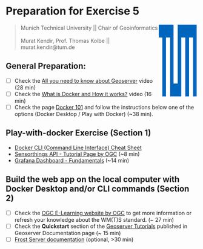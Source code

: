 # Preparation for Exercise 5

<img align="right" width=100 height=190 src="./images/TUM_Logo_blau_rgb_p.png"/>
<blockquote>
Munich Technical University || Chair of Geoinformatics </br></br>
Murat Kendir, Prof. Thomas Kolbe || murat.kendir@tum.de
</blockquote>

## General Preparation:

- [ ] Check the [All you need to know about Geoserver](https://www.youtube.com/watch?v=vL6kgJmOCxg) video (28 min)
- [ ] Check the [What is Docker and How it works?](https://www.youtube.com/watch?v=rOTqprHv1YE) video (16 min)
- [ ] Check the page [Docker 101](https://www.docker.com/101-tutorial/) and follow the instructions below one of the options (Docker Desktop / Play with Docker) (~38 min).

## Play-with-docker Exercise (Section 1)

- [Docker CLI (Command Line Interface) Cheat Sheet](https://docs.docker.com/get-started/docker_cheatsheet.pdf)
- [Sensorthings API - Tutorial Page by OGC](http://opengeospatial.github.io/e-learning/sta/text/main.html) (~8 min)
- [Grafana Dashboard - Fundamentals](https://grafana.com/tutorials/grafana-fundamentals/) (~14 min)



## Build the web app on the local computer with Docker Desktop and/or CLI commands (Section 2)

- [ ] Check the [OGC E-Learning website by OGC](http://opengeospatial.github.io/e-learning/wmts/text/index.html) to get more information or refresh your knowledge about the WM(T)S standard. (~ 27 min)
- [ ] Check the **Quickstart** section of the [Geoserver Tutorials](https://docs.geoserver.org/stable/en/user/tutorials/index.html) published in Geoserver Documentation page (~ 15 min)
- [ ] [Frost Server documentation](https://fraunhoferiosb.github.io/FROST-Server/) (optional, >30 min)

